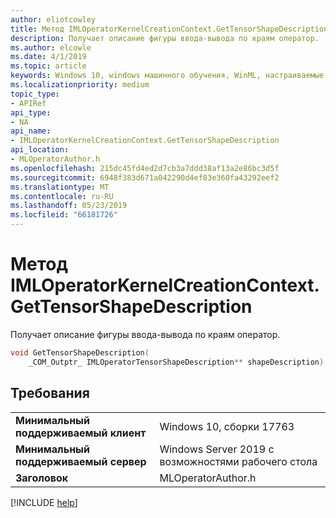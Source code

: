 ```yaml
---
author: eliotcowley
title: Метод IMLOperatorKernelCreationContext.GetTensorShapeDescription
description: Получает описание фигуры ввода-вывода по краям оператор.
ms.author: elcowle
ms.date: 4/1/2019
ms.topic: article
keywords: Windows 10, windows машинного обучения, WinML, настраиваемые операторы, GetTensorShapeDescription
ms.localizationpriority: medium
topic_type:
- APIRef
api_type:
- NA
api_name:
- IMLOperatorKernelCreationContext.GetTensorShapeDescription
api_location:
- MLOperatorAuthor.h
ms.openlocfilehash: 215dc45fd4ed2d7cb3a7ddd38af13a2e86bc3d5f
ms.sourcegitcommit: 6948f383d671a042290d4ef83e360fa43292eef2
ms.translationtype: MT
ms.contentlocale: ru-RU
ms.lasthandoff: 05/23/2019
ms.locfileid: "66181726"
---
```

# <a name="imloperatorkernelcreationcontextgettensorshapedescription-method"></a>Метод IMLOperatorKernelCreationContext.GetTensorShapeDescription

Получает описание фигуры ввода-вывода по краям оператор.

```cpp
void GetTensorShapeDescription(
    _COM_Outptr_ IMLOperatorTensorShapeDescription** shapeDescription)
```

## <a name="requirements"></a>Требования

| | |
|-|-|
| **Минимальный поддерживаемый клиент** | Windows 10, сборки 17763 |
| **Минимальный поддерживаемый сервер** | Windows Server 2019 с возможностями рабочего стола |
| **Заголовок** | MLOperatorAuthor.h |

[!INCLUDE [help](../../includes/get-help.md)]
